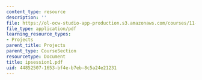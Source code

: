 ```yaml
---
content_type: resource
description: ''
file: https://ol-ocw-studio-app-production.s3.amazonaws.com/courses/11-332j-urban-design-fall-2003/448525071653bf4eb7eb8c5a24e21231_ipsession1.pdf
file_type: application/pdf
learning_resource_types:
- Projects
parent_title: Projects
parent_type: CourseSection
resourcetype: Document
title: ipsession1.pdf
uid: 44852507-1653-bf4e-b7eb-8c5a24e21231
---
```


